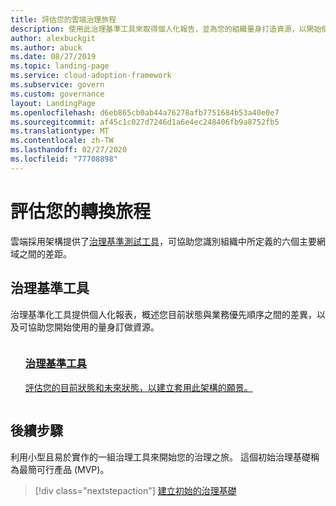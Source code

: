 ```yaml
---
title: 評估您的雲端治理旅程
description: 使用此治理基準工具來取得個人化報告，並為您的組織量身打造資源，以開始使用雲端治理。
author: alexbuckgit
ms.author: abuck
ms.date: 08/27/2019
ms.topic: landing-page
ms.service: cloud-adoption-framework
ms.subservice: govern
ms.custom: governance
layout: LandingPage
ms.openlocfilehash: d6eb865cb0ab44a76278afb7751684b53a40e0e7
ms.sourcegitcommit: af45c1c027d7246d1a6e4ec248406fb9a8752fb5
ms.translationtype: MT
ms.contentlocale: zh-TW
ms.lasthandoff: 02/27/2020
ms.locfileid: "77708898"
---
```

# <a name="assess-your-transformation-journey"></a>評估您的轉換旅程

雲端採用架構提供了[治理基準測試工具](https://cafbaseline.com)，可協助您識別組織中所定義的六個主要網域之間的差距。

## <a name="governance-benchmark-tool"></a>治理基準工具

治理基準化工具提供個人化報表，概述您目前狀態與業務優先順序之間的差異，以及可協助您開始使用的量身訂做資源。

<!-- markdownlint-disable MD033 -->

<ul class="panelContent cardsZ">
    <li style="display: flex; flex-direction: column;">
        <a href="https://cafbaseline.com" style="display: flex; flex-direction: column; flex: 1 0 auto;">
            <div class="cardSize" style="flex: 1 0 auto; display: flex;">
                <div class="cardPadding" style="display: flex;">
                    <div class="card">
                        <div class="cardText">
                            <h3>治理基準工具</h3>
                            <p>評估您的目前狀態和未來狀態，以建立套用此架構的願景。</p>
                            <p></p>
                        </div>
                    </div>
                </div>
            </div>
        </a>
    </li>
</ul>

<!-- markdownlint-enable MD033 -->

## <a name="next-steps"></a>後續步驟

利用小型且易於實作的一組治理工具來開始您的治理之旅。 這個初始治理基礎稱為最簡可行產品 (MVP)。

> [!div class="nextstepaction"]
> [建立初始的治理基礎](./initial-foundation.md)
